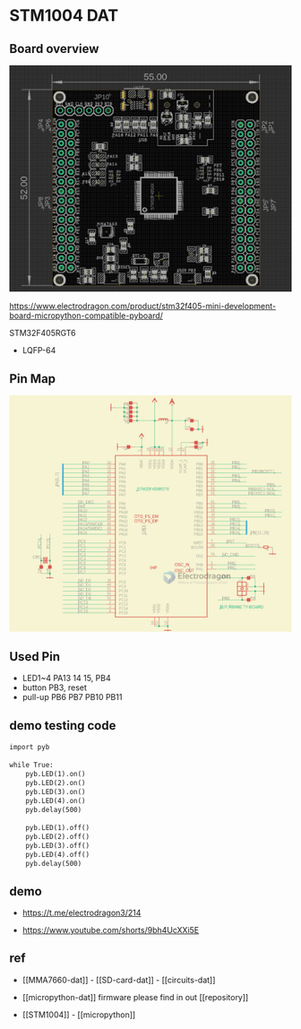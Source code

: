 
# STM1004 DAT 

## Board overview 

![](16-29-16-06-07-2023.png)

https://www.electrodragon.com/product/stm32f405-mini-development-board-micropython-compatible-pyboard/

STM32F405RGT6 
- LQFP-64

## Pin Map 

![](2023-10-25-14-50-12.png)

## Used Pin 

- LED1~4 PA13 14 15, PB4
- button PB3, reset 
- pull-up PB6 PB7 PB10 PB11

## demo testing code

    import pyb

    while True:
        pyb.LED(1).on()
        pyb.LED(2).on()
        pyb.LED(3).on()
        pyb.LED(4).on()
        pyb.delay(500)

        pyb.LED(1).off()
        pyb.LED(2).off()
        pyb.LED(3).off()
        pyb.LED(4).off()
        pyb.delay(500)


## demo 

- https://t.me/electrodragon3/214

- https://www.youtube.com/shorts/9bh4UcXXi5E

## ref 

- [[MMA7660-dat]] - [[SD-card-dat]] - [[circuits-dat]]

- [[micropython-dat]] firmware please find in out [[repository]]



- [[STM1004]] - [[micropython]]